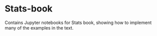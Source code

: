 # Stats-book

Contains Jupyter notebooks for Stats book, showing how to implement many of the examples in the text.
